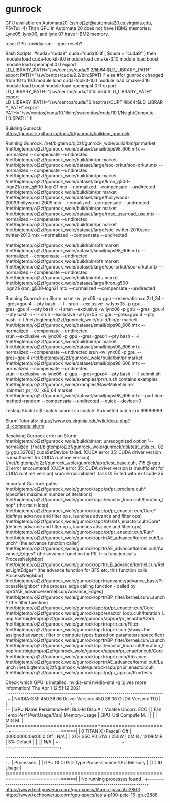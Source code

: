 # gunrock
GPU available on Automata20 (ssh oj2zf@automata20.cs.virginia.edu, P5vTuiH4)
Titan GPU in Automata 20 does not have HBM2 memories. Lynx05, lynx06, and lynx 07 have HBM2 memory.

reset GPU: (nvidia-smi --gpu-reset)?

Bash Scripts:
 #cuda="cuda9"
 cuda="cuda10
if [ $cuda = "cuda9" ]
then
	module load cuda-toolkit-9.0
	module load cmake-3.10
	module load boost
	module load openmpi4.0.0
	export LD_LIBRARY_PATH="/sw/centos/cuda/9.2/lib64:$LD_LIBRARY_PATH"
	export PATH="/sw/centos/cuda/9.2/bin:$PATH"
else
	#for gunrock changed from 10 to 10.1
	module load cuda-toolkit-10.1
	module load cmake-3.10
	module load boost
	module load openmpi4.0.0
	export LD_LIBRARY_PATH="/sw/centos/cuda/10.1/lib64:$LD_LIBRARY_PATH"
	export LD_LIBRARY_PATH="/sw/centos/cuda/10.1/extras/CUPTI/lib64:$LD_LIBRARY_PATH"
	export PATH="/sw/centos/cuda/10.1/bin:/sw/centos/cuda/10.1/NsightCompute-1.0:$PATH"
fi

Building Gunrock:
https://gunrock.github.io/docs/#/gunrock/building_gunrock

Running Gunrock:
/net/bigtemp/oj2zf/gunrock_wole/build/bin/pr market /net/bigtemp/oj2zf/gunrock_wole/dataset/small/bips98_606.mtx --normalized --compensate --undirected
/net/bigtemp/oj2zf/gunrock_wole/build/bin/pr market /net/bigtemp/oj2zf/gunrock_wole/dataset/large/soc-orkut/soc-orkut.mtx --normalized --compensate --undirected				
/net/bigtemp/oj2zf/gunrock_wole/build/bin/pr market /net/bigtemp/oj2zf/gunrock_wole/dataset/large/kron_g500-logn21/kron_g500-logn21.mtx --normalized --compensate --undirected				
/net/bigtemp/oj2zf/gunrock_wole/build/bin/pr market /net/bigtemp/oj2zf/gunrock_wole/dataset/large/hollywood-2009/hollywood-2009.mtx --normalized --compensate --undirected
/net/bigtemp/oj2zf/gunrock_wole/build/bin/pr market /net/bigtemp/oj2zf/gunrock_wole/dataset/large/road_usa/road_usa.mtx --normalized --compensate --undirected
/net/bigtemp/oj2zf/gunrock_wole/build/bin/pr market /net/bigtemp/oj2zf/gunrock_wole/dataset/large/soc-twitter-2010/soc-twitter-2010.mtx --normalized --compensate --undirected

/net/bigtemp/oj2zf/gunrock_wole/build/bin/bfs market /net/bigtemp/oj2zf/gunrock_wole/dataset/small/bips98_606.mtx --normalized --compensate --undirected
/net/bigtemp/oj2zf/gunrock_wole/build/bin/bfs market /net/bigtemp/oj2zf/gunrock_wole/dataset/large/soc-orkut/soc-orkut.mtx --normalized --compensate --undirected				
/net/bigtemp/oj2zf/gunrock_wole/build/bin/bfs market /net/bigtemp/oj2zf/gunrock_wole/dataset/large/kron_g500-logn21/kron_g500-logn21.mtx --normalized --compensate --undirected				

Running Gunrock on Slurm:
srun -w lynx05 -p gpu --reservation=oj2zf_34 --gres=gpu:4 --pty bash -i -l -
srun --exclusive -w lynx05 -p gpu --gres=gpu:4 --pty bash -i -l 
srun --exclusive -w lynx06 -p gpu --gres=gpu:4 --pty bash -i -l -
srun --exclusive -w lynx05 -p gpu --gres=gpu:4 --pty bash -i -l /net/bigtemp/oj2zf/gunrock_wole/build/bin/pr market /net/bigtemp/oj2zf/gunrock_wole/dataset/small/bips98_606.mtx --normalized --compensate --undirected 					
srun --exclusive -w lynx06 -p gpu --gres=gpu:4 --pty bash -i -l /net/bigtemp/oj2zf/gunrock_wole/build/bin/pr market /net/bigtemp/oj2zf/gunrock_wole/dataset/small/bips98_606.mtx --normalized --compensate --undirected
srun -w lynx06 -p gpu --gres=gpu:4 /net/bigtemp/oj2zf/gunrock_wole/build/bin/pr market /net/bigtemp/oj2zf/gunrock_wole/dataset/small/bips98_606.mtx --normalized --compensate --undirected  
srun --exclusive -w lynx06 -p gpu --gres=gpu:4 --pty bash -i -l submit.sh
/net/bigtemp/oj2zf/gunrock_wole/examples/pr/run.sh contains examples
/net/bigtemp/oj2zf/gunrock_wole/examples/BaseMakefile.mk
./bin/test_pr_10.1_x86_64 market /net/bigtemp/oj2zf/gunrock_wole/dataset/small/bips98_606.mtx --partition-method=random --compensate --undirected --quick --device=0

Testing Sbatch:
$ sbatch submit.sh
sbatch: Submitted batch job 99999999

Slurm Tutorials:
https://www.cs.virginia.edu/wiki/doku.php?id=compute_slurm

Resolving Gunrock error on Slurm:
/net/bigtemp/oj2zf/gunrock_wole/build/bin/pr: unrecognized option '--normalized'
[/net/bigtemp/oj2zf/gunrock_wole/gunrock/util/test_utils.cu, 82 @ gpu 32766] cudaSetDevice failed. (CUDA error 35: CUDA driver version is insufficient for CUDA runtime version)				
[/net/bigtemp/oj2zf/gunrock_wole/gunrock/app/test_base.cuh, 715 @ gpu 0] error encountered (CUDA error 35: CUDA driver version is insufficient for CUDA runtime version)
srun: error: nibbler1: task 0: Exited with exit code 35

Important Gunrock paths:
/net/bigtemp/oj2zf/gunrock_wole/gunrock/app/pr/pr_proclem.cuh* (specifies maximum number of iterations)
/net/bigtemp/oj2zf/gunrock_wole/gunrock/app/enactor_loop.cuh/Iteration_Loop* (the main loop)
/net/bigtemp/oj2zf/gunrock_wole/gunrock/app/pr/pr_enactor.cuh/Core* (defines advance and filter ops, launches advance and filter ops)
/net/bigtemp/oj2zf/gunrock_wole/gunrock/app/bfs/bfs_enactor.cuh/Core* (defines advance and filter ops, launches advance and filter ops)
/net/bigtemp/oj2zf/gunrock_wole/gunrock/app/pr/pr_enactor.cuh/Run*
/net/bigtemp/oj2zf/gunrock_wole/gunrock/oprtr/AE_advance/kernel.cuh/Launch* (the advance function caller)
/net/bigtemp/oj2zf/gunrock_wole/gunrock/oprtr/AE_advance/kernel.cuh/Advance_Edges* (the advance function for PR. this function calls ProcessNeighbor)
/net/bigtemp/oj2zf/gunrock_wole/gunrock/oprtr/LB_advance/kernel.cuh/RelaxLightEdges* (the advance function for BFS etc. this function calls ProcessNeighbor)
/net/bigtemp/oj2zf/gunrock_wole/gunrock/oprtr/advance/advance_base/ProcessNeighbor* (the process edge calling function - called by oprtr/AE_advance/kernel.cuh/Advance_Edges)
/net/bigtemp/oj2zf/gunrock_wole/gunrock/oprtr/BP_filter/kernel.cuh/Launch* (the filter function)
/net/bigtemp/oj2zf/gunrock_wole/gunrock/app/pr/pr_enactor.cuh/Core
/net/bigtemp/oj2zf/gunrock_wole/gunrock/app/enactor_loop.cuh/Iteration_Loop
/net/bigtemp/oj2zf/gunrock_wole/gunrock/app/pr/pr_enactor/Core
/net/bigtemp/oj2zf/gunrock_wole/gunrock/oprtr/oprtr.cuh/Filter
/net/bigtemp/oj2zf/gunrock_wole/gunrock/oprtr/oprtr.cuh (shows the assigned advance, filter or compute types based on parameters spaecified)
/net/bigtemp/oj2zf/gunrock_wole/gunrock/oprtr/BP_filter/kernel.cuh/Launch
/net/bigtemp/oj2zf/gunrock_wole/gunrock/app/enactor_loop.cuh/Iteration_Loop
/net/bigtemp/oj2zf/gunrock_wole/gunrock/app/pr/pr_enactor.cuh/Core
/net/bigtemp/oj2zf/gunrock_wole/gunrock/oprtr/oprtr.cuh/Advance
/net/bigtemp/oj2zf/gunrock_wole/gunrock/oprtr/AE_advance/kernel.cuh/Launch
/net/bigtemp/oj2zf/gunrock_wole/gunrock/app/pr/pr_enactor.cuh
/net/bigtemp/oj2zf/gunrock_wole/gunrock/app/pr/pr_app.cu/RunTests

Check which GPU is Installed:
nvidia-smi
nvidia-smi -q (gives more information)
Thu Apr  1 12:51:12 2021       
+-----------------------------------------------------------------------------+
| NVIDIA-SMI 450.36.06    Driver Version: 450.36.06    CUDA Version: 11.0     |
|-------------------------------+----------------------+----------------------+
| GPU  Name        Persistence-M| Bus-Id        Disp.A | Volatile Uncorr. ECC |
| Fan  Temp  Perf  Pwr:Usage/Cap|         Memory-Usage | GPU-Util  Compute M. |
|                               |                      |               MIG M. |
|===============================+======================+======================|
|   0  TITAN X (Pascal)    Off  | 00000000:06:00.0 Off |                  N/A |
| 21%   35C    P0    51W / 250W |      0MiB / 12196MiB |      3%      Default |
|                               |                      |                  N/A |
+-------------------------------+----------------------+----------------------+
                                                                               
+-----------------------------------------------------------------------------+
| Processes:                                                                  |
|  GPU   GI   CI        PID   Type   Process name                  GPU Memory |
|        ID   ID                                                   Usage      |
|=============================================================================|
|  No running processes found                                                 |
+-----------------------------------------------------------------------------+
https://www.techpowerup.com/gpu-specs/titan-x-pascal.c2863
https://www.techpowerup.com/gpu-specs/tesla-p100-pcie-16-gb.c2888




